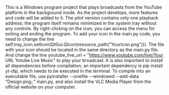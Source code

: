 This is a Windows program project that plays broadcasts from the YouTube platform in the background mode. As the project develops, more features and code will be added to it. The pilot version contains only one playback address; the program itself remains minimized in the system tray without any controls. By right-clicking on the icon, you can access the menu for exiting and ending the program. To add your icon in the main.py code, you need to change the line self.tray_icon.setIcon(QtGui.QIcon(resource_path("YourIcon.png"))). The file with your icon should be located in the same directory as the main.py file. And change the line youtube_live_url = "https://www.youtube.com/live/Your URL Yotube Live Music" to play your broadcast. It is also important to install all dependencies before compilation; an important dependency is pip install yt-dlp, which needs to be executed in the terminal. To compile into an executable file, use pyinstaller --onefile --windowed --add-data "Design.png;." main.py, and also install the VLC Media Player from the official website on your computer.
